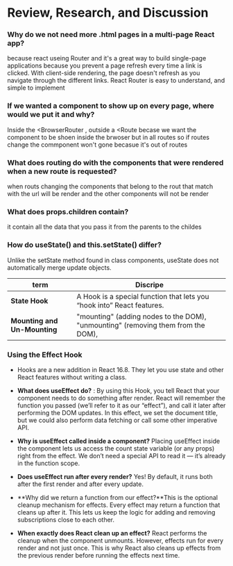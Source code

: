 # Review, Research, and Discussion

### Why do we not need more .html pages in a multi-page React app?

because react useing Router and it's a great way to build single-page applications because you prevent a page refresh every time a link is clicked. With client-side rendering, the page doesn't refresh as you navigate through the different links. React Router is easy to understand, and simple to implement

### If we wanted a component to show up on every page, where would we put it and why?

Inside the <BrowserRouter , outside a <Route becase we want the component to be shoen inside the brwoser but in all routes so if routes change the commponent won't gone becasue it's out of routes 

### What does routing do with the components that were rendered when a new route is requested?

when routs changing the components that belong to the rout that match with the url will be render and the other components will not be render 

### What does props.children contain?

it contain all the data that you pass it from the parents to the childes

### How do useState() and this.setState() differ?

Unlike the setState method found in class components, useState does not automatically merge update objects.


term   |   Discripe
-| -
**State Hook** |  A Hook is a special function that lets you “hook into” React features.
**Mounting and Un-Mounting** |  "mounting" (adding nodes to the DOM), "unmounting" (removing them from the DOM),

### Using the Effect Hook

* Hooks are a new addition in React 16.8. They let you use state and other React features without writing a class.

* **What does useEffect do?** : By using this Hook, you tell React that your component needs to do something after render. React will remember the function you passed (we’ll refer to it as our “effect”), and call it later after performing the DOM updates. In this effect, we set the document title, but we could also perform data fetching or call some other imperative API.

* **Why is useEffect called inside a component?**
Placing useEffect inside the component lets us access the count state variable (or any props) right from the effect. We don’t need a special API to read it — it’s already in the function scope. 


* **Does useEffect run after every render?** Yes! By default, it runs both after the first render and after every update.

* **Why did we return a function from our effect?**This is the optional cleanup mechanism for effects. Every effect may return a function that cleans up after it. This lets us keep the logic for adding and removing subscriptions close to each other. 

* **When exactly does React clean up an effect?** React performs the cleanup when the component unmounts. However, effects run for every render and not just once. This is why React also cleans up effects from the previous render before running the effects next time. 